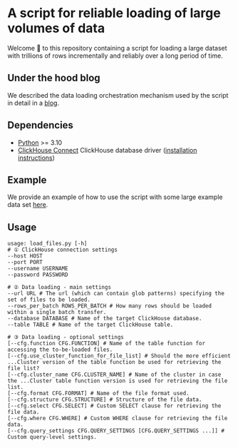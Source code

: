 # A script for reliable loading of large volumes of data

Welcome 👋 to this repository containing a script for loading a large dataset with trillions of rows incrementally and reliably over a long period of time. 

## Under the hood blog

We described the data loading orchestration mechanism used by the script in detail in a [blog](todo).

## Dependencies

- [Python](https://www.python.org) >= 3.10
- [ClickHouse Connect](https://github.com/ClickHouse/clickhouse-connect) ClickHouse database driver ([installation instructions](https://github.com/ClickHouse/clickhouse-connect))

## Example

We provide an example of how to use the script with some large example data set [here](./examples/pypi/README.md).


## Usage

```shell
usage: load_files.py [-h] 
# ① ClickHouse connection settings
--host HOST 
--port PORT 
--username USERNAME 
--password PASSWORD 

# ② Data loading - main settings
--url URL # The url (which can contain glob patterns) specifying the set of files to be loaded.
--rows_per_batch ROWS_PER_BATCH # How many rows should be loaded within a single batch transfer.
--database DATABASE # Name of the target ClickHouse database.
--table TABLE # Name of the target ClickHouse table.

# ③ Data loading - optional settings
[--cfg.function CFG.FUNCTION] # Name of the table function for accessing the to-be-loaded files.
[--cfg.use_cluster_function_for_file_list] # Should the more efficient ...Cluster version of the table function be used for retrieving the file list?
[--cfg.cluster_name CFG.CLUSTER_NAME] # Name of the cluster in case the ...Cluster table function version is used for retrieving the file list.
[--cfg.format CFG.FORMAT] # Name of the file format used. 
[--cfg.structure CFG.STRUCTURE] # Structure of the file data.
[--cfg.select CFG.SELECT] # Custom SELECT clause for retrieving the file data.
[--cfg.where CFG.WHERE] # Custom WHERE clause for retrieving the file data.
[--cfg.query_settings CFG.QUERY_SETTINGS [CFG.QUERY_SETTINGS ...]] # Custom query-level settings.
```


